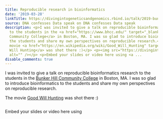 ```yaml
---
title: Reproducible research in bioinformatics
date: '2019-03-28'
linkTitle: https://divingintogeneticsandgenomics.rbind.io/talk/2019-bunkerhill-talk/
source: DNA confesses Data speak on DNA confesses Data speak
description: <p>I was invited to give a talk on reproducible bioinformatics research
  to the students in the <a href="https://www.bhcc.edu/" target="_blank">Bunker Hill
  Community College</a> in Boston, MA. I was so glad to introduce bioinformatics to
  the students and share my own perspectives on reproducible research.</p> <p>The
  movie <a href="https://en.wikipedia.org/wiki/Good_Will_Hunting" target="_blank">Good
  Will Hunting</a> was shot there :)</p> <p><img src="https://divingintogeneticsandgenomics.rbind.io/img/bunkerhill-talk.png"
  alt="" /></p> <p>Embed your slides or video here using <a ...
disable_comments: true
---
```

<p>I was invited to give a talk on reproducible bioinformatics research to the students in the <a href="https://www.bhcc.edu/" target="_blank">Bunker Hill Community College</a> in Boston, MA. I was so glad to introduce bioinformatics to the students and share my own perspectives on reproducible research.</p> <p>The movie <a href="https://en.wikipedia.org/wiki/Good_Will_Hunting" target="_blank">Good Will Hunting</a> was shot there :)</p> <p><img src="https://divingintogeneticsandgenomics.rbind.io/img/bunkerhill-talk.png" alt="" /></p> <p>Embed your slides or video here using <a ...